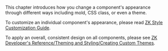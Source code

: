 This chapter introduces how you change a component's appearance through
different ways including mold, CSS class, or even a theme.

To customize an individual component's appearance, please read [ZK Style
Customization Guide](ZK_Style_Customization_Guide).

To apply an overall, consistent design on all components, please see [ZK
Developer's Reference/Theming and Styling/Creating Custom
Themes]({{site.baseurl}}/zk_dev_ref/Theming_and_Styling/Creating_Custom_Themes).
